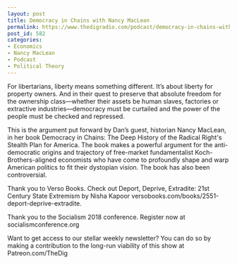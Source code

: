 ```yaml
---
layout: post
title: Democracy in Chains with Nancy MacLean
permalink: https://www.thedigradio.com/podcast/democracy-in-chains-with-nancy-maclean/index.html
post_id: 582
categories: 
- Economics
- Nancy MacLean
- Podcast
- Political Theory
---
```


For libertarians, liberty means something different. It’s about liberty for property owners. And in their quest to preserve that absolute freedom for the ownership class—whether their assets be human slaves, factories or extractive industries—democracy must be curtailed and the power of the people must be checked and repressed.

This is the argument put forward by Dan’s guest, historian Nancy MacLean, in her book Democracy in Chains: The Deep History of the Radical Right's Stealth Plan for America. The book makes a powerful argument for the anti-democratic origins and trajectory of free-market fundamentalist Koch-Brothers-aligned economists who have come to profoundly shape and warp American politics to fit their dystopian vision. The book has also been controversial.

Thank you to Verso Books. Check out Deport, Deprive, Extradite: 21st Century State Extremism by Nisha Kapoor versobooks.com/books/2551-deport-deprive-extradite.

Thank you to the Socialism 2018 conference. Register now at socialismconference.org

Want to get access to our stellar weekly newsletter? You can do so by making a contribution to the long-run viability of this show at Patreon.com/TheDig